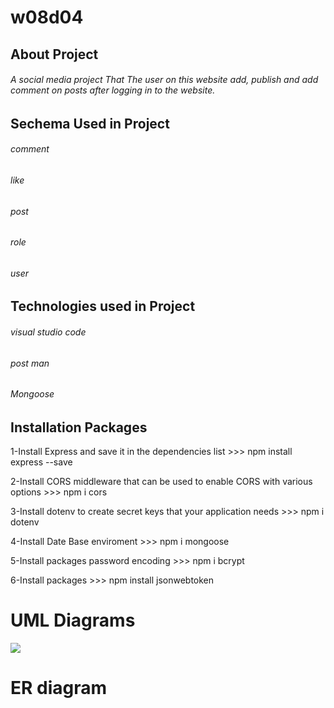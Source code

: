 # w08d04

## About Project 
###### A social media project That The user on this website add, publish and add comment on posts after logging in to the website.

## Sechema Used in Project 
###### comment
###### like
###### post
###### role
###### user

## Technologies used in Project 
###### visual studio code
###### post man
###### Mongoose 


## Installation Packages

1-Install Express and save it in the dependencies list >>>
npm install express --save

2-Install CORS middleware that can be used to enable CORS with various options >>>
npm i cors

3-Install dotenv to create secret keys that your application needs >>>
npm i dotenv

4-Install Date Base enviroment >>>
npm i mongoose

5-Install packages password encoding >>>
npm i bcrypt

6-Install packages >>>
npm install jsonwebtoken



# UML Diagrams
![ ](https://myoctocat.com/assets/images/base-octocat.svg)

# ER diagram



